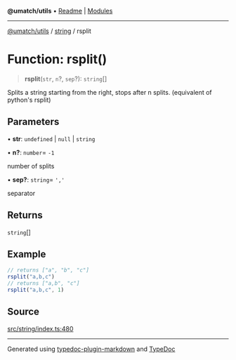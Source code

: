 **@umatch/utils** • [Readme](../../index.md) \| [Modules](../../modules.md)

***

[@umatch/utils](../../modules.md) / [string](../index.md) / rsplit

# Function: rsplit()

> **rsplit**(`str`, `n`?, `sep`?): `string`[]

Splits a string starting from the right, stops after n splits.
(equivalent of python's rsplit)

## Parameters

• **str**: `undefined` \| `null` \| `string`

• **n?**: `number`= `-1`

number of splits

• **sep?**: `string`= `','`

separator

## Returns

`string`[]

## Example

```ts
// returns ["a", "b", "c"]
rsplit("a,b,c")
// returns ["a,b", "c"]
rsplit("a,b,c", 1)
```

## Source

[src/string/index.ts:480](https://github.com/umatch-oficial/utils/blob/ed8915b/src/string/index.ts#L480)

***

Generated using [typedoc-plugin-markdown](https://www.npmjs.com/package/typedoc-plugin-markdown) and [TypeDoc](https://typedoc.org/)
